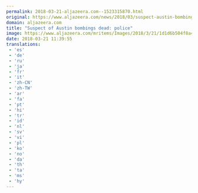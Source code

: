 ```yaml
---
permalink: 2018-03-21-aljazeera.com--1523315870.html
original: https://www.aljazeera.com/news/2018/03/suspect-austin-bombings-dead-police-180321092744444.html
domain: aljazeera.com
title: "Suspect of Austin bombings dead: police"
image: https://www.aljazeera.com/mritems/Images/2018/3/21/1d1d6b504f8a46a18283aff385b10591_18.jpg
date: 2018-03-21 11:39:55
translations: 
 - 'es'
 - 'de'
 - 'ru'
 - 'ja'
 - 'fr'
 - 'it'
 - 'zh-CN'
 - 'zh-TW'
 - 'ar'
 - 'fa'
 - 'pt'
 - 'hi'
 - 'tr'
 - 'id'
 - 'nl'
 - 'sv'
 - 'vi'
 - 'pl'
 - 'ko'
 - 'no'
 - 'da'
 - 'th'
 - 'ta'
 - 'ms'
 - 'hy'
---
```


